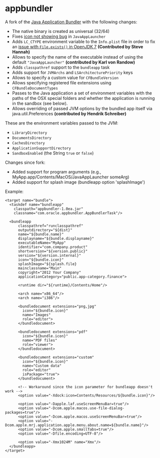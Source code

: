 appbundler
=============

A fork of the [Java Application Bundler](https://svn.java.net/svn/appbundler~svn) 
with the following changes:

- The native binary is created as universal (32/64)
- Fixes [icon not showing bug](http://bugs.sun.com/bugdatabase/view_bug.do?bug_id=7159381) in `JavaAppLauncher`
- Adds `LC_CTYPE` environment variable to the `Info.plist` file in order to fix an [issue with `File.exists()` in OpenJDK 7](http://java.net/jira/browse/MACOSX_PORT-165)  **(Contributed by Steve Hannah)**
- Allows to specify the name of the executable instead of using the default `"JavaAppLauncher"` **(contributed by Karl von Randow)**
- Adds `classpathref` support to the `bundleapp` task
- Adds support for `JVMArchs` and `LSArchitecturePriority` keys
- Allows to specify a custom value for `CFBundleVersion` 
- Allows specifying registered file extensions using `CFBundleDocumentTypes`
- Passes to the Java application a set of environment variables with the paths of
  the OSX special folders and whether the application is running in the
  sandbox (see below).
- Allows overriding of passed JVM options by the bundled app itself via java.util.Preferences **(contributed by Hendrik Schreiber)**

These are the environment variables passed to the JVM:

- `LibraryDirectory`
- `DocumentsDirectory`
- `CachesDirectory`
- `ApplicationSupportDirectory`
- `SandboxEnabled` (the String `true` or `false`)

Changes since fork:

- Added support for program arguments (e.g., MyApp.app/Contents/MacOS/JavaAppLauncher someArg)
- Added support for splash image (bundleapp option 'splashImage')


Example:

    <target name="bundle">
      <taskdef name="bundleapp" 
        classpath="appbundler-1.0ea.jar"
        classname="com.oracle.appbundler.AppBundlerTask"/>

      <bundleapp 
          classpathref="runclasspathref"
          outputdirectory="${dist}"
          name="${bundle.name}"
          displayname="${bundle.displayname}"
          executableName="MyApp"
          identifier="com.company.product"
          shortversion="${version.public}"
          version="${version.internal}"
          icon="${bundle.icon}"
          splashImage="${splash.file}
          mainclassname="Main"
          copyright="2012 Your Company"
          applicationCategory="public.app-category.finance">
          
          <runtime dir="${runtime}/Contents/Home"/>

          <arch name="x86_64"/>
          <arch name="i386"/>

          <bundledocument extensions="png,jpg"
            icon="${bundle.icon}"
            name="Images"
            role="editor">
          </bundledocument> 

          <bundledocument extensions="pdf"
            icon="${bundle.icon}"
            name="PDF files"
            role="viewer">
          </bundledocument>

          <bundledocument extensions="custom"
            icon="${bundle.icon}"
            name="Custom data"
            role="editor"
            isPackage="true">
          </bundledocument>

          <!-- Workaround since the icon parameter for bundleapp doesn't work -->
          <option value="-Xdock:icon=Contents/Resources/${bundle.icon}"/>

          <option value="-Dapple.laf.useScreenMenuBar=true"/>
          <option value="-Dcom.apple.macos.use-file-dialog-packages=true"/>
          <option value="-Dcom.apple.macos.useScreenMenuBar=true"/>
          <option value="-Dcom.apple.mrj.application.apple.menu.about.name=${bundle.name}"/>
          <option value="-Dcom.apple.smallTabs=true"/>
          <option value="-Dfile.encoding=UTF-8"/>

          <option value="-Xmx1024M" name="Xmx"/>
      </bundleapp>
    </target>
